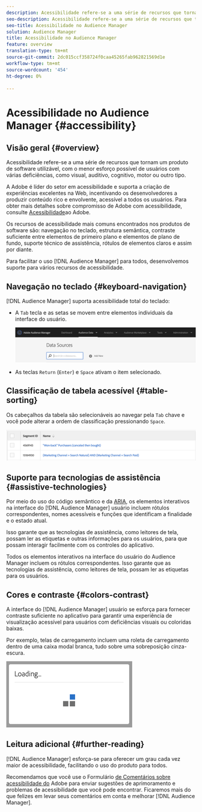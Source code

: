 ```yaml
---
description: Acessibilidade refere-se a uma série de recursos que tornam um produto de software utilizável, com o menor esforço possível de usuários com várias deficiências, como visual, auditivo, cognitivo, motor ou outro tipo.
seo-description: Acessibilidade refere-se a uma série de recursos que tornam um produto de software utilizável, com o menor esforço possível de usuários com várias deficiências, como visual, auditivo, cognitivo, motor ou outro tipo.
seo-title: Acessibilidade no Audience Manager
solution: Audience Manager
title: Acessibilidade no Audience Manager
feature: overview
translation-type: tm+mt
source-git-commit: 2dc015ccf358724f0caa45265fab962821569d1e
workflow-type: tm+mt
source-wordcount: '454'
ht-degree: 0%

---
```



# Acessibilidade no Audience Manager {#accessibility}

## Visão geral {#overview}

Acessibilidade refere-se a uma série de recursos que tornam um produto de software utilizável, com o menor esforço possível de usuários com várias deficiências, como visual, auditivo, cognitivo, motor ou outro tipo.

A Adobe é líder do setor em acessibilidade e suporta a criação de experiências excelentes na Web, incentivando os desenvolvedores a produzir conteúdo rico e envolvente, acessível a todos os usuários. Para obter mais detalhes sobre compromisso de Adobe com acessibilidade, consulte [Acessibilidade](https://www.adobe.com/accessibility.html)ao Adobe.

Os recursos de acessibilidade mais comuns encontrados nos produtos de software são: navegação no teclado, estrutura semântica, contraste suficiente entre elementos de primeiro plano e elementos de plano de fundo, suporte técnico de assistência, rótulos de elementos claros e assim por diante.

Para facilitar o uso [!DNL Audience Manager] para todos, desenvolvemos suporte para vários recursos de acessibilidade.

## Navegação no teclado {#keyboard-navigation}

[!DNL Audience Manager] suporta acessibilidade total do teclado:

* A `Tab` tecla e as setas se movem entre elementos individuais da interface do usuário.

   ![destaque de acessibilidade](assets/accesibility-highlight.png)

* As teclas `Return` (`Enter`) e `Space` ativam o item selecionado.

## Classificação de tabela acessível {#table-sorting}

Os cabeçalhos da tabela são selecionáveis ao navegar pela `Tab` chave e você pode alterar a ordem de classificação pressionando `Space`.

![cabeçalhos de tabela de acessibilidade](assets/accessibility-table-headers.png)

## Suporte para tecnologias de assistência {#assistive-technologies}

Por meio do uso do código semântico e da [ARIA](https://www.w3.org/WAI/standards-guidelines/aria/), os elementos interativos na interface do [!DNL Audience Manager] usuário incluem rótulos correspondentes, nomes acessíveis e funções que identificam a finalidade e o estado atual.

Isso garante que as tecnologias de assistência, como leitores de tela, possam ler as etiquetas e outras informações para os usuários, para que possam interagir facilmente com os controles do aplicativo.

Todos os elementos interativos na interface do usuário do Audience Manager incluem os rótulos correspondentes. Isso garante que as tecnologias de assistência, como leitores de tela, possam ler as etiquetas para os usuários.

## Cores e contraste {#colors-contrast}

A interface do [!DNL Audience Manager] usuário se esforça para fornecer contraste suficiente no aplicativo para garantir uma experiência de visualização acessível para usuários com deficiências visuais ou coloridas baixas.

Por exemplo, telas de carregamento incluem uma roleta de carregamento dentro de uma caixa modal branca, tudo sobre uma sobreposição cinza-escura.

![carregamento de acessibilidade](assets/accessibility-loading.png)

## Leitura adicional {#further-reading}

[!DNL Audience Manager] esforça-se para oferecer um grau cada vez maior de acessibilidade, facilitando o uso do produto para todos.

Recomendamos que você use o Formulário [de Comentários sobre acessibilidade do](https://www.adobe.com/accessibility/feedback.html) Adobe para enviar sugestões de aprimoramento e problemas de acessibilidade que você pode encontrar. Ficaremos mais do que felizes em levar seus comentários em conta e melhorar [!DNL Audience Manager].
